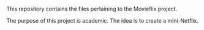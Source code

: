 This repository contains the files pertaining to the Movieflix project.

The purpose of this project is academic. The idea is to create a mini-Netflix.